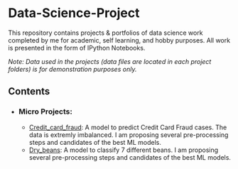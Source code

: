 # Data-Science-Project
This repository contains projects & portfolios of data science work completed by me for academic, self learning, and hobby purposes. All work is presented in the form of IPython Notebooks.

_Note: Data used in the projects (data files are located in each project folders) is for demonstration purposes only._

## Contents

- ### Micro Projects: 
	- [Credit_card_fraud](https://github.com/sajal2692/data-science-portfolio/blob/master/boston_housing/boston_housing.ipynb): A model to predict Credit Card Fraud cases. The data is extremly imbalanced. I am proposing several pre-processing steps and candidates of the best ML models.
	- [Dry_beans](https://github.com/sajal2692/data-science-portfolio/blob/master/boston_housing/boston_housing.ipynb): A model to classify 7 different beans. I am proposing several pre-processing steps and candidates of the best ML models.
